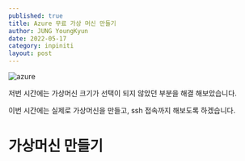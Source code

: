```yaml
---
published: true
title: Azure 무료 가상 머신 만들기
author: JUNG YoungKyun
date: 2022-05-17
category: inpiniti
layout: post
---
```


![azure](https://img.shields.io/badge/azure-2022.05.17-red.svg)

저번 시간에는 가상머신 크기가 선택이 되지 않았던 부분을 해결 해보았습니다.

이번 시간에는 실제로 가상머신을 만들고, ssh 접속까지 해보도록 하겠습니다.

# 가상머신 만들기

